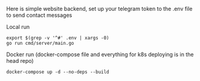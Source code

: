 Here is simple website backend, set up your telegram token to the .env file to send contact messages

Local run
```shell
export $(grep -v '^#' .env | xargs -0)
go run cmd/server/main.go
```

Docker run (docker-compose file and everything for k8s deploying is in the head repo)
```shell
docker-compose up -d --no-deps --build
```
